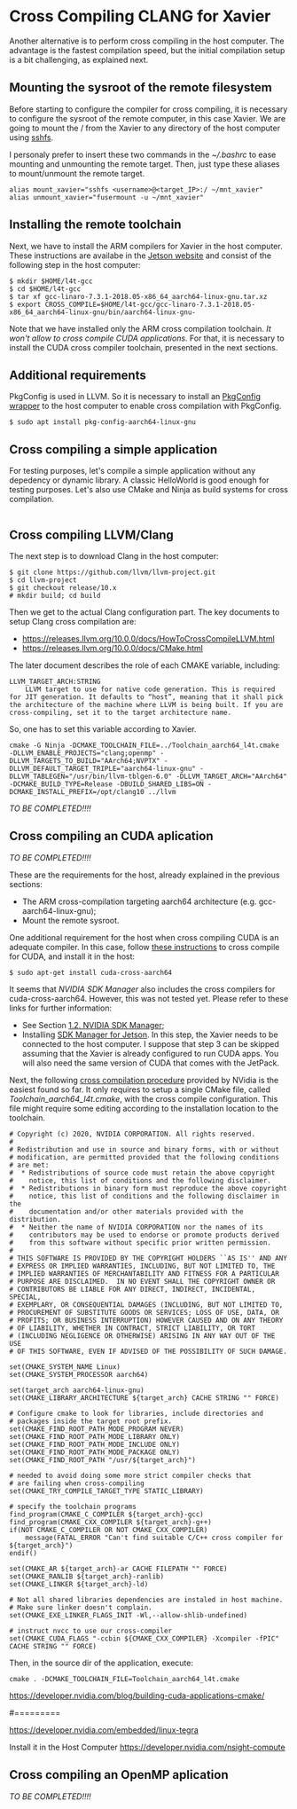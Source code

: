 


# Cross Compiling CLANG for Xavier

Another alternative is to perform cross compiling in the host computer. The advantage is the fastest compilation speed, but the initial compilation setup is a bit challenging, as explained next.

## Mounting the sysroot of the remote filesystem

Before starting to configure the compiler for cross compiling, it is necessary to 
configure the sysroot of the remote computer, in this case Xavier. We are going to 
mount the / from the Xavier to any directory of the host computer using [sshfs](https://wiki.dlang.org/GDC/Cross_Compiler/Existing_Sysroot).

I personaly prefer to insert these two commands in the *~/.bashrc* to ease mounting and unmounting the remote target. Then, just type these aliases to mount/unmount the remote target.

```
alias mount_xavier="sshfs <username>@<target_IP>:/ ~/mnt_xavier"
alias unmount_xavier="fusermount -u ~/mnt_xavier"
```
## Installing the remote toolchain

Next, we have to install the ARM compilers for Xavier in the host computer. These instructions are availabe in the [Jetson website](https://docs.nvidia.com/jetson/l4t/index.html#page/Tegra%2520Linux%2520Driver%2520Package%2520Development%2520Guide%2Fxavier_toolchain.html%23) and consist of the following step in the host computer:

```
$ mkdir $HOME/l4t-gcc
$ cd $HOME/l4t-gcc
$ tar xf gcc-linaro-7.3.1-2018.05-x86_64_aarch64-linux-gnu.tar.xz
$ export CROSS_COMPILE=$HOME/l4t-gcc/gcc-linaro-7.3.1-2018.05-x86_64_aarch64-linux-gnu/bin/aarch64-linux-gnu-
```

Note that we have installed only the ARM cross compilation toolchain. *It won't allow to cross compile CUDA applications*. For that, it is necessary to install the CUDA cross compiler toolchain, presented in the next sections.

## Additional requirements

PkgConfig is used in LLVM. So it is necessary to install an [PkgConfig wrapper](https://autotools.io/pkgconfig/cross-compiling.html) to the host computer 
to enable cross compilation with PkgConfig.

```
$ sudo apt install pkg-config-aarch64-linux-gnu
```

## Cross compiling a simple application

For testing purposes, let's compile a simple application without any depedency or dynamic library.
A classic HelloWorld is good enough for testing purposes. Let's also use CMake and Ninja as build systems
for cross compilation.

```
```

## Cross compiling LLVM/Clang

The next step is to download Clang in the host computer:

```
$ git clone https://github.com/llvm/llvm-project.git
$ cd llvm-project
$ git checkout release/10.x
# mkdir build; cd build
```

Then we get to the actual Clang configuration part. The key documents to setup Clang cross compilation are:
 - https://releases.llvm.org/10.0.0/docs/HowToCrossCompileLLVM.html
 - https://releases.llvm.org/10.0.0/docs/CMake.html

The later document describes the role of each CMAKE variable, including: 

```
LLVM_TARGET_ARCH:STRING
    LLVM target to use for native code generation. This is required for JIT generation. It defaults to “host”, meaning that it shall pick the architecture of the machine where LLVM is being built. If you are cross-compiling, set it to the target architecture name.
```

So, one has to set this variable according to Xavier. 


```
cmake -G Ninja -DCMAKE_TOOLCHAIN_FILE=../Toolchain_aarch64_l4t.cmake  -DLLVM_ENABLE_PROJECTS="clang;openmp" -DLLVM_TARGETS_TO_BUILD="AArch64;NVPTX" -DLLVM_DEFAULT_TARGET_TRIPLE="aarch64-linux-gnu" -DLLVM_TABLEGEN="/usr/bin/llvm-tblgen-6.0" -DLLVM_TARGET_ARCH="AArch64" -DCMAKE_BUILD_TYPE=Release -DBUILD_SHARED_LIBS=ON -DCMAKE_INSTALL_PREFIX=/opt/clang10 ../llvm
```

**TO BE COMPLETED*!!!!*


## Cross compiling an CUDA aplication

**TO BE COMPLETED*!!!!*

These are the requirements for the host, already explained in the previous sections:
 - The ARM cross-compilation targeting aarch64 architecture (e.g. gcc-aarch64-linux-gnu);
 - Mount the remote sysroot.


One additional requirement for the host when cross compiling CUDA is an adequate compiler.
In this case, follow [these instructions](https://docs.nvidia.com/cuda/cuda-installation-guide-linux/index.html#cross-platform) to cross compile for CUDA, and install it in the host:

```
$ sudo apt-get install cuda-cross-aarch64

```

It seems that *NVIDIA SDK Manager* also includes the cross compilers for cuda-cross-aarch64.
However, this was not tested yet. Please refer to these links for further information:

- See Section [1.2. NVIDIA SDK Manager](https://docs.nvidia.com/jetson/jetpack/install-jetpack/index.html#package-management-tool);
- Installing [SDK Manager for Jetson](https://docs.nvidia.com/sdk-manager/install-with-sdkm-jetson/index.html). In this step, the Xavier needs to be connected to the host computer.
I suppose that step 3 can be skipped assuming that the Xavier is already configured to run CUDA apps. You will also need the same version of CUDA that comes with the JetPack.

Next, the following [cross compilation procedure](https://docs.nvidia.com/vpi/sample_cross_aarch64.html) provided by NVidia is the easiest found so far. It only requires to setup a single CMake file, called *Toolchain_aarch64_l4t.cmake*, with the cross compile configuration.
This file might require some editing according to the installation location to the toolchain.

```
# Copyright (c) 2020, NVIDIA CORPORATION. All rights reserved.
#
# Redistribution and use in source and binary forms, with or without
# modification, are permitted provided that the following conditions
# are met:
#  * Redistributions of source code must retain the above copyright
#    notice, this list of conditions and the following disclaimer.
#  * Redistributions in binary form must reproduce the above copyright
#    notice, this list of conditions and the following disclaimer in the
#    documentation and/or other materials provided with the distribution.
#  * Neither the name of NVIDIA CORPORATION nor the names of its
#    contributors may be used to endorse or promote products derived
#    from this software without specific prior written permission.
#
# THIS SOFTWARE IS PROVIDED BY THE COPYRIGHT HOLDERS ``AS IS'' AND ANY
# EXPRESS OR IMPLIED WARRANTIES, INCLUDING, BUT NOT LIMITED TO, THE
# IMPLIED WARRANTIES OF MERCHANTABILITY AND FITNESS FOR A PARTICULAR
# PURPOSE ARE DISCLAIMED.  IN NO EVENT SHALL THE COPYRIGHT OWNER OR
# CONTRIBUTORS BE LIABLE FOR ANY DIRECT, INDIRECT, INCIDENTAL, SPECIAL,
# EXEMPLARY, OR CONSEQUENTIAL DAMAGES (INCLUDING, BUT NOT LIMITED TO,
# PROCUREMENT OF SUBSTITUTE GOODS OR SERVICES; LOSS OF USE, DATA, OR
# PROFITS; OR BUSINESS INTERRUPTION) HOWEVER CAUSED AND ON ANY THEORY
# OF LIABILITY, WHETHER IN CONTRACT, STRICT LIABILITY, OR TORT
# (INCLUDING NEGLIGENCE OR OTHERWISE) ARISING IN ANY WAY OUT OF THE USE
# OF THIS SOFTWARE, EVEN IF ADVISED OF THE POSSIBILITY OF SUCH DAMAGE.
 
set(CMAKE_SYSTEM_NAME Linux)
set(CMAKE_SYSTEM_PROCESSOR aarch64)
 
set(target_arch aarch64-linux-gnu)
set(CMAKE_LIBRARY_ARCHITECTURE ${target_arch} CACHE STRING "" FORCE)
 
# Configure cmake to look for libraries, include directories and
# packages inside the target root prefix.
set(CMAKE_FIND_ROOT_PATH_MODE_PROGRAM NEVER)
set(CMAKE_FIND_ROOT_PATH_MODE_LIBRARY ONLY)
set(CMAKE_FIND_ROOT_PATH_MODE_INCLUDE ONLY)
set(CMAKE_FIND_ROOT_PATH_MODE_PACKAGE ONLY)
set(CMAKE_FIND_ROOT_PATH "/usr/${target_arch}")
 
# needed to avoid doing some more strict compiler checks that
# are failing when cross-compiling
set(CMAKE_TRY_COMPILE_TARGET_TYPE STATIC_LIBRARY)
 
# specify the toolchain programs
find_program(CMAKE_C_COMPILER ${target_arch}-gcc)
find_program(CMAKE_CXX_COMPILER ${target_arch}-g++)
if(NOT CMAKE_C_COMPILER OR NOT CMAKE_CXX_COMPILER)
    message(FATAL_ERROR "Can't find suitable C/C++ cross compiler for ${target_arch}")
endif()
 
set(CMAKE_AR ${target_arch}-ar CACHE FILEPATH "" FORCE)
set(CMAKE_RANLIB ${target_arch}-ranlib)
set(CMAKE_LINKER ${target_arch}-ld)
 
# Not all shared libraries dependencies are instaled in host machine.
# Make sure linker doesn't complain.
set(CMAKE_EXE_LINKER_FLAGS_INIT -Wl,--allow-shlib-undefined)
 
# instruct nvcc to use our cross-compiler
set(CMAKE_CUDA_FLAGS "-ccbin ${CMAKE_CXX_COMPILER} -Xcompiler -fPIC" CACHE STRING "" FORCE)
```

Then, in the source dir of the application, execute:

```
cmake . -DCMAKE_TOOLCHAIN_FILE=Toolchain_aarch64_l4t.cmake
```


https://developer.nvidia.com/blog/building-cuda-applications-cmake/

#=========


https://developer.nvidia.com/embedded/linux-tegra

Install it in the Host Computer
https://developer.nvidia.com/nsight-compute





## Cross compiling an OpenMP aplication

**TO BE COMPLETED*!!!!*